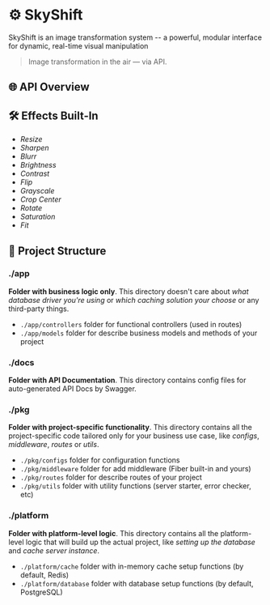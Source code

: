 # ⚙️ SkyShift

SkyShift is an image transformation system -- a powerful, modular interface for dynamic, real-time visual manipulation

> Image transformation in the air — via API.

## 🌐 API Overview

## 🛠️ Effects Built-In

- _Resize_
- _Sharpen_
- _Blurr_
- _Brightness_
- _Contrast_
- _Flip_
- _Grayscale_
- _Crop Center_
- _Rotate_
- _Saturation_
- _Fit_

## 📂 Project Structure

### ./app

**Folder with business logic only**. This directory doesn't care about _what database driver you're using_ or _which caching solution your choose_ or any third-party things.

- `./app/controllers` folder for functional controllers (used in routes)
- `./app/models` folder for describe business models and methods of your project

### ./docs

**Folder with API Documentation**. This directory contains config files for auto-generated API Docs by Swagger.

### ./pkg

**Folder with project-specific functionality**. This directory contains all the project-specific code tailored only for your business use case, like _configs_, _middleware_, _routes_ or _utils_.

- `./pkg/configs` folder for configuration functions
- `./pkg/middleware` folder for add middleware (Fiber built-in and yours)
- `./pkg/routes` folder for describe routes of your project
- `./pkg/utils` folder with utility functions (server starter, error checker, etc)

### ./platform

**Folder with platform-level logic**. This directory contains all the platform-level logic that will build up the actual project, like _setting up the database_ and _cache server instance_.

- `./platform/cache` folder with in-memory cache setup functions (by default, Redis)
- `./platform/database` folder with database setup functions (by default, PostgreSQL)
